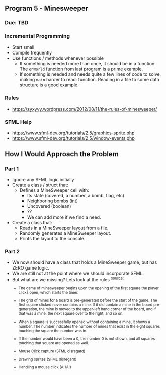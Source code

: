 ## Program 5 - Minesweeper
### Due: TBD



### Incremental Programming

- Start small
- Compile frequently
- Use functions / methods whenever possible
  - If something is needed more than once, it should be in a function. The `onWorld` function from last program is a prime example. 
  - If something is needed and needs quite a few lines of code to solve, making `main` harder to read: function. Reading in a file to some data structure is a good example.
 

### Rules
- https://zyxyvy.wordpress.com/2012/08/11/the-rules-of-minesweeper/

### SFML Help
- https://www.sfml-dev.org/tutorials/2.5/graphics-sprite.php
- https://www.sfml-dev.org/tutorials/2.5/window-events.php

## How I Would Approach the Problem

### Part 1

- Ignore any SFML logic initially
- Create a class / struct that:
  - Defines a MineSweeper cell with:
    - Its state (covered, a number, a bomb, flag, etc)
    - Neighboring bombs (int)
    - Uncovered (boolean)
    - ??
    - We can add more if we find a need.
- Create a class that:
  - Reads in a MineSweeper layout from a file.
  - Randomly generates a MineSweeper layout.
  - Prints the layout to the console.
  
### Part 2

- We now should have a class that holds a MineSweeper game, but has ZERO game logic.
- We are still not at the point where we should incorporate SFML.
- But what are we missing? Lets look at the rules <sup>[source](https://zyxyvy.wordpress.com/2012/08/11/the-rules-of-minesweeper/</sup>):
    - The game of minesweeper begins upon the opening of the first square the player clicks open, which starts the timer.
    - The grid of mines for a board is pre-generated before the start of the game. The first square clicked never contains a mine. If it did contain a mine in the board pre-generation, the mine is moved to the upper-left hand corner of the board, and if that was a mine, the next square over to the right, and so on.
    - When a square is successfully opened without containing a mine, it shows a number. The number indicates the number of mines that exist in the eight squares touching the square the number was in.
    - If the number would have been a 0, the number 0 is not shown, and all squares touching that square are opened as well.






    - Mouse Click capture (SFML disregard)
    - Drawing sprites (SFML disregard)
    - Handling a mouse click (AHA!)
    






